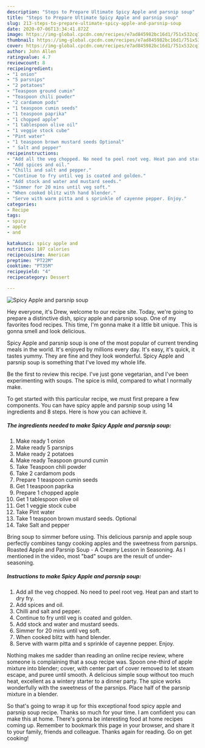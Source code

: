 ```yaml
---
description: "Steps to Prepare Ultimate Spicy Apple and parsnip soup"
title: "Steps to Prepare Ultimate Spicy Apple and parsnip soup"
slug: 213-steps-to-prepare-ultimate-spicy-apple-and-parsnip-soup
date: 2020-07-06T13:34:41.872Z
image: https://img-global.cpcdn.com/recipes/e7ad845982bc16d1/751x532cq70/spicy-apple-and-parsnip-soup-recipe-main-photo.jpg
thumbnail: https://img-global.cpcdn.com/recipes/e7ad845982bc16d1/751x532cq70/spicy-apple-and-parsnip-soup-recipe-main-photo.jpg
cover: https://img-global.cpcdn.com/recipes/e7ad845982bc16d1/751x532cq70/spicy-apple-and-parsnip-soup-recipe-main-photo.jpg
author: John Allen
ratingvalue: 4.7
reviewcount: 8
recipeingredient:
- "1 onion"
- "5 parsnips"
- "2 potatoes"
- "Teaspoon ground cumin"
- "Teaspoon chili powder"
- "2 cardamom pods"
- "1 teaspoon cumin seeds"
- "1 teaspoon paprika"
- "1 chopped apple"
- "1 tablespoon olive oil"
- "1 veggie stock cube"
- "Pint water"
- "1 teaspoon brown mustard seeds Optional"
- " Salt and pepper"
recipeinstructions:
- "Add all the veg chopped. No need to peel root veg. Heat pan and start to dry fry."
- "Add spices and oil."
- "Chilli and salt and pepper."
- "Continue to fry until veg is coated and golden."
- "Add stock and water and mustard seeds."
- "Simmer for 20 mins until veg soft."
- "When cooked blitz with hand blender."
- "Serve with warm pitta and s sprinkle of cayenne pepper. Enjoy."
categories:
- Recipe
tags:
- spicy
- apple
- and

katakunci: spicy apple and 
nutrition: 107 calories
recipecuisine: American
preptime: "PT22M"
cooktime: "PT35M"
recipeyield: "4"
recipecategory: Dessert

---
```



![Spicy Apple and parsnip soup](https://img-global.cpcdn.com/recipes/e7ad845982bc16d1/751x532cq70/spicy-apple-and-parsnip-soup-recipe-main-photo.jpg)

Hey everyone, it's Drew, welcome to our recipe site. Today, we're going to prepare a distinctive dish, spicy apple and parsnip soup. One of my favorites food recipes. This time, I'm gonna make it a little bit unique. This is gonna smell and look delicious.

Spicy Apple and parsnip soup is one of the most popular of current trending meals in the world. It's enjoyed by millions every day. It's easy, it's quick, it tastes yummy. They are fine and they look wonderful. Spicy Apple and parsnip soup is something that I've loved my whole life.

Be the first to review this recipe. I&#39;ve just gone vegetarian, and I&#39;ve been experimenting with soups. The spice is mild, compared to what I normally make.


To get started with this particular recipe, we must first prepare a few components. You can have spicy apple and parsnip soup using 14 ingredients and 8 steps. Here is how you can achieve it.

<!--inarticleads1-->

##### The ingredients needed to make Spicy Apple and parsnip soup:

1. Make ready 1 onion
1. Make ready 5 parsnips
1. Make ready 2 potatoes
1. Make ready Teaspoon ground cumin
1. Take Teaspoon chili powder
1. Take 2 cardamom pods
1. Prepare 1 teaspoon cumin seeds
1. Get 1 teaspoon paprika
1. Prepare 1 chopped apple
1. Get 1 tablespoon olive oil
1. Get 1 veggie stock cube
1. Take Pint water
1. Take 1 teaspoon brown mustard seeds. Optional
1. Take  Salt and pepper


Bring soup to simmer before using. This delicious parsnip and apple soup perfectly combines tangy cooking apples and the sweetness from parsnips. Roasted Apple and Parsnip Soup - A Creamy Lesson in Seasoning. As I mentioned in the video, most &#34;bad&#34; soups are the result of under-seasoning. 

<!--inarticleads2-->

##### Instructions to make Spicy Apple and parsnip soup:

1. Add all the veg chopped. No need to peel root veg. Heat pan and start to dry fry.
1. Add spices and oil.
1. Chilli and salt and pepper.
1. Continue to fry until veg is coated and golden.
1. Add stock and water and mustard seeds.
1. Simmer for 20 mins until veg soft.
1. When cooked blitz with hand blender.
1. Serve with warm pitta and s sprinkle of cayenne pepper. Enjoy.


Nothing makes me sadder than reading an online recipe review, where someone is complaining that a soup recipe was. Spoon one-third of apple mixture into blender; cover, with center part of cover removed to let steam escape, and puree until smooth. A delicious simple soup without too much heat, excellent as a wintery starter to a dinner party. The spice works wonderfully with the sweetness of the parsnips. Place half of the parsnip mixture in a blender. 

So that's going to wrap it up for this exceptional food spicy apple and parsnip soup recipe. Thanks so much for your time. I am confident you can make this at home. There's gonna be interesting food at home recipes coming up. Remember to bookmark this page in your browser, and share it to your family, friends and colleague. Thanks again for reading. Go on get cooking!
